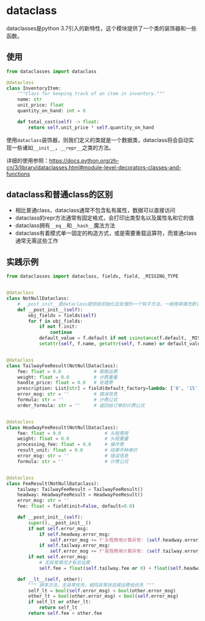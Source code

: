 # dataclass

dataclasses是python 3.7引入的新特性，这个模块提供了一个类的装饰器和一些函数。

## 使用

```python
from dataclasses import dataclass

@dataclass
class InventoryItem:
    """Class for keeping track of an item in inventory."""
    name: str
    unit_price: float
    quantity_on_hand: int = 0

    def total_cost(self) -> float:
        return self.unit_price * self.quantity_on_hand
```
使用`dataclass`装饰器，则我们定义的类就是一个数据类，dataclass将会自动实现一些诸如`__init__`，`__repr__`之类的方法。

详细的使用参照：https://docs.python.org/zh-cn/3/library/dataclasses.html#module-level-decorators-classes-and-functions


## dataclass和普通class的区别
* 相比普通class，dataclass通常不包含私有属性，数据可以直接访问
* dataclass的repr方法通常有固定格式，会打印出类型名以及属性名和它的值
* dataclass拥有`__eq__`和`__hash__`魔法方法
* dataclass有着模式单一固定的构造方式，或是需要重载运算符，而普通class通常无需这些工作


## 实践示例

```python
from dataclasses import dataclass, fields, field, _MISSING_TYPE


@dataclass
class NotNullDataclass:
	# __post_init__是dataclass提供给初始化后处理的一个钩子方法，一般用来填充默认值
    def __post_init__(self):
        obj_fields = fields(self)
        for f in obj_fields:
            if not f.init:
            	continue
            default_value = f.default if not isinstance(f.default, _MISSING_TYPE) else f.default_factory()
            setattr(self, f.name, getattr(self, f.name) or default_value)


@dataclass
class TailwayFeeResult(NotNullDataclass):
    fee: float = 0.0            # 尾程运费
    weight: float = 0.0         # 计费重量
    handle_price: float = 0.0   # 处理费
    prescription: List[str] = field(default_factory=lambda: ['8', '15'])    # 时效
    error_msg: str = ''         # 错误信息
    formula: str = ''           # 计费公式
    order_formula: str = ''     # 返回给订单的计费公式


@dataclass
class HeadwayFeeResult(NotNullDataclass):
    fee: float = 0.0                # 头程费用
    weight: float = 0.0             # 头程重量
    processing_fee: float = 0.0     # 操作费
    result_unit: float = 0.0        # 结果币种单价
    error_msg: str = ''             # 错误信息
    formula: str = ''               # 计费公式


@dataclass
class FeeResult(NotNullDataclass):
    tailway: TailwayFeeResult = TailwayFeeResult()
    headway: HeadwayFeeResult = HeadwayFeeResult()
    error_msg: str = ''
    fee: float = field(init=False, default=0.0)

    def __post_init__(self):
        super().__post_init__()
        if not self.error_msg:
            if self.headway.error_msg:
                self.error_msg += f'头程费用计算异常: {self.headway.error_msg};\n'
            if self.tailway.error_msg:
                self.error_msg += f'尾程费用计算异常: {self.tailway.error_msg};\n'
        if not self.error_msg:
            # 无异常情况才有总运费
            self.fee = float(self.tailway.fee or 0) + float(self.headway.fee or 0) + float(self.headway.processing_fee or 0)

    def __lt__(self, other):
        """ 排序方法，无异常优先，相同异常状态按运费低优先 """
        self_lt = bool(self.error_msg) < bool(other.error_msg)
        other_lt = bool(other.error_msg) < bool(self.error_msg)
        if self_lt or other_lt:
            return self_lt
        return self.fee < other.fee

```

